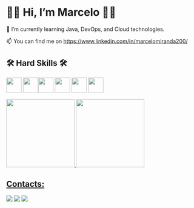 # 👩‍💻 Hi, I’m Marcelo 👩‍💻

🌱 I’m currently learning Java, DevOps, and Cloud technologies.

📫 You can find me on https://www.linkedin.com/in/marcelomiranda200/

## 🛠️ Hard Skills 🛠️

<img loading="lazy" src="https://cdn.jsdelivr.net/gh/devicons/devicon/icons/java/java-original.svg" width="40" height="40"/> <img loading="lazy" src="https://cdn.jsdelivr.net/gh/devicons/devicon/icons/linux/linux-original.svg" width="40" height="40"/><img loading="lazy" src="https://camo.githubusercontent.com/fc836983ed18b80caef906c8f1593bcfd4f5c8c587f51a911b1cb4d657a9588b/68747470733a2f2f63646e2e6a7364656c6976722e6e65742f67682f64657669636f6e732f64657669636f6e2f69636f6e732f646f636b65722f646f636b65722d6f726967696e616c2d776f72646d61726b2e737667" width="40" height="40"/> <img loading="lazy" src="https://camo.githubusercontent.com/865b06a76c7a9ee447e09aff240ab5035bf68683994189c310b35f13790878f8/68747470733a2f2f63646e2e6a7364656c6976722e6e65742f67682f64657669636f6e732f64657669636f6e2f69636f6e732f6d7973716c2f6d7973716c2d706c61696e2d776f72646d61726b2e737667" width="40" height="40"/> <img loading="lazy" src="https://camo.githubusercontent.com/dc9e7e657b4cd5ba7d819d1a9ce61434bd0ddbb94287d7476b186bd783b62279/68747470733a2f2f63646e2e6a7364656c6976722e6e65742f67682f64657669636f6e732f64657669636f6e2f69636f6e732f6769742f6769742d6f726967696e616c2e737667" width="40" height="40"/> <img loading="lazy" src="https://camo.githubusercontent.com/10ec7f29ac664e605b550b6efbfa8b853fdd85c69630c8bbfce991ce210a444c/68747470733a2f2f696d672e736869656c64732e696f2f62616467652f4769744875622d2532333138313731373f7374796c653d666f722d7468652d6261646765266c6f676f3d676974687562" width="40" height="40"/> 





<div>
<a href="https://github.com/marcelomiranda200">
<img loading="lazy" height="180em" src="https://github-readme-stats.vercel.app/api/top-langs/?username=marcelomiranda200&layout=compact&langs_count=7&theme=dracula"/>
<img loading="lazy" height="180em" src="https://github-readme-stats.vercel.app/api?username=marcelomiranda200&show_icons=true&theme=dracula"/>
</div>




## Contacts:

<div>
<a href="https://www.instagram.com/marcelomiranda200/" target="_blank"><img loading="lazy" src="https://img.shields.io/badge/-Instagram-%23E4405F?style=for-the-badge&logo=instagram&logoColor=white" target="_blank"></a>
<a href = "marceloaugustodem@gmail.com"><img loading="lazy" src="https://img.shields.io/badge/Gmail-D14836?style=for-the-badge&logo=gmail&logoColor=white" target="_blank"></a>
<a href="https://www.linkedin.com/in/marcelomiranda200/" target="_blank"><img loading="lazy" src="https://img.shields.io/badge/-LinkedIn-%230077B5?style=for-the-badge&logo=linkedin&logoColor=white" target="_blank"></a>   
</div>




